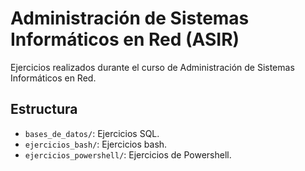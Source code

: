 # Administración de Sistemas Informáticos en Red (ASIR)

Ejercicios realizados durante el curso de Administración de Sistemas Informáticos en Red.

## Estructura

- `bases_de_datos/`: Ejercicios SQL.
- `ejercicios_bash/`: Ejercicios bash.
- `ejercicios_powershell/`: Ejercicios de Powershell.
